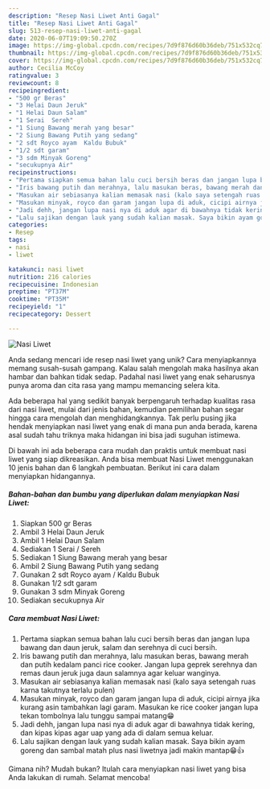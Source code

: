 ```yaml
---
description: "Resep Nasi Liwet Anti Gagal"
title: "Resep Nasi Liwet Anti Gagal"
slug: 513-resep-nasi-liwet-anti-gagal
date: 2020-06-07T19:09:50.270Z
image: https://img-global.cpcdn.com/recipes/7d9f876d60b36deb/751x532cq70/nasi-liwet-foto-resep-utama.jpg
thumbnail: https://img-global.cpcdn.com/recipes/7d9f876d60b36deb/751x532cq70/nasi-liwet-foto-resep-utama.jpg
cover: https://img-global.cpcdn.com/recipes/7d9f876d60b36deb/751x532cq70/nasi-liwet-foto-resep-utama.jpg
author: Cecilia McCoy
ratingvalue: 3
reviewcount: 8
recipeingredient:
- "500 gr Beras"
- "3 Helai Daun Jeruk"
- "1 Helai Daun Salam"
- "1 Serai  Sereh"
- "1 Siung Bawang merah yang besar"
- "2 Siung Bawang Putih yang sedang"
- "2 sdt Royco ayam  Kaldu Bubuk"
- "1/2 sdt garam"
- "3 sdm Minyak Goreng"
- "secukupnya Air"
recipeinstructions:
- "Pertama siapkan semua bahan lalu cuci bersih beras dan jangan lupa bawang dan daun jeruk, salam dan serehnya di cuci bersih."
- "Iris bawang putih dan merahnya, lalu masukan beras, bawang merah dan putih kedalam panci rice cooker. Jangan lupa geprek serehnya dan remas daun jeruk juga daun salamnya agar keluar wanginya."
- "Masukan air sebiasanya kalian memasak nasi (kalo saya setengah ruas karna takutnya terlalu pulen)"
- "Masukan minyak, royco dan garam jangan lupa di aduk, cicipi airnya jika kurang asin tambahkan lagi garam. Masukan ke rice cooker jangan lupa tekan tombolnya lalu tunggu sampai matang😁"
- "Jadi dehh, jangan lupa nasi nya di aduk agar di bawahnya tidak kering, dan kipas kipas agar uap yang ada di dalam semua keluar."
- "Lalu sajikan dengan lauk yang sudah kalian masak. Saya bikin ayam goreng dan sambal matah plus nasi liwetnya jadi makin mantap😁👍"
categories:
- Resep
tags:
- nasi
- liwet

katakunci: nasi liwet 
nutrition: 216 calories
recipecuisine: Indonesian
preptime: "PT37M"
cooktime: "PT35M"
recipeyield: "1"
recipecategory: Dessert

---
```



![Nasi Liwet](https://img-global.cpcdn.com/recipes/7d9f876d60b36deb/751x532cq70/nasi-liwet-foto-resep-utama.jpg)

Anda sedang mencari ide resep nasi liwet yang unik? Cara menyiapkannya memang susah-susah gampang. Kalau salah mengolah maka hasilnya akan hambar dan bahkan tidak sedap. Padahal nasi liwet yang enak seharusnya punya aroma dan cita rasa yang mampu memancing selera kita.



Ada beberapa hal yang sedikit banyak berpengaruh terhadap kualitas rasa dari nasi liwet, mulai dari jenis bahan, kemudian pemilihan bahan segar hingga cara mengolah dan menghidangkannya. Tak perlu pusing jika hendak menyiapkan nasi liwet yang enak di mana pun anda berada, karena asal sudah tahu triknya maka hidangan ini bisa jadi suguhan istimewa.


Di bawah ini ada beberapa cara mudah dan praktis untuk membuat nasi liwet yang siap dikreasikan. Anda bisa membuat Nasi Liwet menggunakan 10 jenis bahan dan 6 langkah pembuatan. Berikut ini cara dalam menyiapkan hidangannya.

<!--inarticleads1-->

##### Bahan-bahan dan bumbu yang diperlukan dalam menyiapkan Nasi Liwet:

1. Siapkan 500 gr Beras
1. Ambil 3 Helai Daun Jeruk
1. Ambil 1 Helai Daun Salam
1. Sediakan 1 Serai / Sereh
1. Sediakan 1 Siung Bawang merah yang besar
1. Ambil 2 Siung Bawang Putih yang sedang
1. Gunakan 2 sdt Royco ayam / Kaldu Bubuk
1. Gunakan 1/2 sdt garam
1. Gunakan 3 sdm Minyak Goreng
1. Sediakan secukupnya Air




<!--inarticleads2-->

##### Cara membuat Nasi Liwet:

1. Pertama siapkan semua bahan lalu cuci bersih beras dan jangan lupa bawang dan daun jeruk, salam dan serehnya di cuci bersih.
1. Iris bawang putih dan merahnya, lalu masukan beras, bawang merah dan putih kedalam panci rice cooker. Jangan lupa geprek serehnya dan remas daun jeruk juga daun salamnya agar keluar wanginya.
1. Masukan air sebiasanya kalian memasak nasi (kalo saya setengah ruas karna takutnya terlalu pulen)
1. Masukan minyak, royco dan garam jangan lupa di aduk, cicipi airnya jika kurang asin tambahkan lagi garam. Masukan ke rice cooker jangan lupa tekan tombolnya lalu tunggu sampai matang😁
1. Jadi dehh, jangan lupa nasi nya di aduk agar di bawahnya tidak kering, dan kipas kipas agar uap yang ada di dalam semua keluar.
1. Lalu sajikan dengan lauk yang sudah kalian masak. Saya bikin ayam goreng dan sambal matah plus nasi liwetnya jadi makin mantap😁👍




Gimana nih? Mudah bukan? Itulah cara menyiapkan nasi liwet yang bisa Anda lakukan di rumah. Selamat mencoba!
